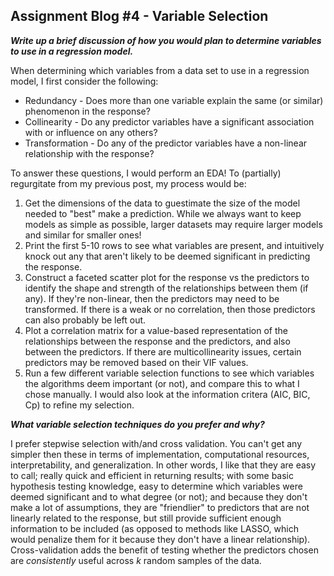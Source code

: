 ## Assignment Blog #4 - Variable Selection

**_Write up a brief discussion of how you would plan to determine variables to use in a regression model._**

When determining which variables from a data set to use in a regression model, I first consider the following:
- Redundancy - Does more than one variable explain the same (or similar) phenomenon in the response?
- Collinearity - Do any predictor variables have a significant association with or influence on any others? 
- Transformation - Do any of the predictor variables have a non-linear relationship with the response?

To answer these questions, I would perform an EDA! To (partially) regurgitate from my previous post, my process would be:
1. Get the dimensions of the data to guestimate the size of the model needed to "best" make a prediction. While we always want to keep models as simple as possible, larger datasets may require larger models and similar for smaller ones! 
2. Print the first 5-10 rows to see what variables are present, and intuitively knock out any that aren't likely to be deemed significant in predicting the response.
3. Construct a faceted scatter plot for the response vs the predictors to identify the shape and strength of the relationships between them (if any). If they're non-linear, then the predictors may need to be transformed. If there is a weak or no correlation, then those predictors can also probably be left out.
4. Plot a correlation matrix for a value-based representation of the relationships between the response and the predictors, and also between the predictors. If there are multicollinearity issues, certain predictors may be removed based on their VIF values.
5. Run a few different variable selection functions to see which variables the algorithms deem important (or not), and compare this to what I chose manually. I would also look at the information critera (AIC, BIC, Cp) to refine my selection.

**_What variable selection techniques do you prefer and why?_**

I prefer stepwise selection with/and cross validation. You can't get any simpler then these in terms of implementation, computational resources, interpretability, and generalization. In other words, I like that they are easy to call; really quick and efficient in returning results; with some basic hypothesis testing knowledge, easy to determine which variables were deemed significant and to what degree (or not); and because they don't make a lot of assumptions, they are "friendlier" to predictors that are not linearly related to the response, but still provide sufficient enough information to be included (as opposed to methods like LASSO, which would penalize them for it because they don't have a linear relationship). Cross-validation adds the benefit of testing whether the predictors chosen are _consistently_ useful across _k_ random samples of the data.
